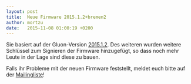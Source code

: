 ```yaml
---
layout: post
title:  Neue Firmware 2015.1.2+bremen2
author: mortzu
date:   2015-11-08 01:00:19 +0200
---
```


Sie basiert auf der Gluon-Version [2015.1.2](https://gluon.readthedocs.org/en/v2015.1.2/releases/v2015.1.2.html).
Des weiteren wurden weitere Schlüssel zum Signieren der Firmware hinzugefügt, so dass noch mehr Leute in der Lage sind diese zu bauen.

Falls ihr Probleme mit der neuen Firmware feststellt, meldet euch bitte auf der [Mailingliste](mailto:liste@bremen.freifunk.net)!
